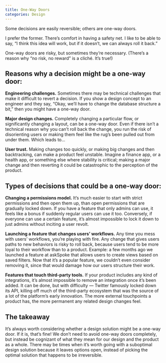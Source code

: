 ```yaml
---
title: One-Way Doors
categories: Design
---
```


Some decisions are easily reversible; others are one-way doors.

I prefer the former. There’s comfort in having a safety net. I like to be able to say, “I think this idea will work, but if it doesn’t, we can always roll it back.”

One-way doors are risky, but sometimes they’re necessary. (There’s a reason why “no risk, no reward” is a cliché. It’s true!)

## Reasons why a decision might be a one-way door:

**Engineering challenges.** Sometimes there may be technical challenges that make it difficult to revert a decision. If you show a design concept to an engineer and they say, “Okay, we’ll have to change the database structure a bit,” then you might have a one-way door.

**Major design changes.** Completely changing a particular flow, or significantly changing a layout, can be a one-way door. Even if there isn’t a technical reason why you can’t roll back the change, you run the risk of disorienting users or making them feel like the rug’s been pulled out from under them. Which leads to…

**User trust.** Making changes too quickly, or making big changes and then backtracking, can make a product feel unstable. Imagine a finance app, or a health app, or something else where stability is critical; making a major change and then reverting it could be catastrophic to the perception of the product.

## Types of decisions that could be a one-way door:

**Changing a permissions model.** It’s much easier to start with strict permissions and then open them up, than open permissions that are gradually locked down. If you have a feature that only admins can use, it feels like a bonus if suddenly regular users can use it too. Conversely, if everyone can use a certain feature, it’s almost impossible to lock it down to just admins without inciting a user revolt.

**Launching a feature that changes users’ workflows.** Any time you mess with users’ workflows, you’re playing with fire. Any change that gives users paths to new behaviors is risky to roll back, because users tend to be more loyal to their workflow than to a product. Example: a few months ago we launched a feature at askSpoke that allows users to create views based on saved filters. Now that it’s a popular feature, we couldn’t even consider removing it, since that would damage how our users structure their work.

**Features that touch third-party tools.** If your product includes any kind of integrations, it’s almost impossible to remove an integration once it’s been added. It can be done, but with difficulty — Twitter famously locked down its API, killing off much of the third-party ecosystem that was the source of a lot of the platform’s early innovation. The more external touchpoints a product has, the more permanent any related design changes feel.

## The takeaway

It’s always worth considering whether a design solution might be a one-way door. If it is, that’s fine! We don’t need to avoid one-way doors completely, but instead be cognizant of what they mean for our design and the product as a whole. There may be times when it’s worth going with a suboptimal design solution because it leaves options open, instead of picking the optimal solution that happens to be irreversible.